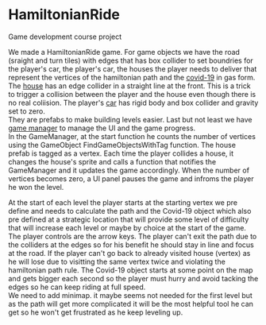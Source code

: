 # HamiltonianRide
Game development course project

We made a HamiltonianRide game. 
For game objects we have the road (sraight and turn tiles) with edges that has box collider to set boundries for the player's car, the player's car, the houses the player needs to deliver that represent the vertices of the hamiltonian path and the [covid-19](/HamiltonianRide/Assets/Scripts/Heart.cs) in gas form.  
The [house](/HamiltonianRide/Assets/Scripts/Vertex.cs) has an edge collider in a straight line at the front. This is a trick to trigger a collision between the player and the house even though there is no real coliision. The player's [car](/HamiltonianRide/Assets/Scripts/move.cs) has rigid body and box collider and gravity set to zero.  
They are prefabs to make building levels easier.  Last but not least we have [game manager](/HamiltonianRide/Assets/Scripts/GameManager.cs) to manage the UI and the game progress.  
In the GameManager, at the start function he counts the number of vertices using the GameObject FindGameObjectsWithTag function. The house prefab is tagged as a vertex. Each time the player collides a house, it changes the house's sprite and calls a function that notifies the GameManager and it updates the game accordingly. When the number of vertices becomes zero, a UI panel pauses the game and infroms the player he won the level.

At the start of each level the player starts at the starting vertex we pre define and needs to calculate the path and the Covid-19 object which also pre defined at a strategic location that will provide some level of difficulty that will increase each level or maybe by choice at the start of the game. 
The player controls are the arrow keys. The player can't exit the path due to the colliders at the edges so for his benefit he should stay in line and focus at the road. If the player can't go back to already visited house (vertex) as he will lose due to visitting the same vertex twice and violating the hamiltonian path rule. The Covid-19 object starts at some point on the map and gets bigger each second so the player must hurry and avoid tacking the edges so he can keep riding at full speed.  
We need to add minimap. it maybe seems not needed for the first level but as the path will get more complicated it will be the most helpful tool he can get so he won't get frustrated as he keep leveling up. 
